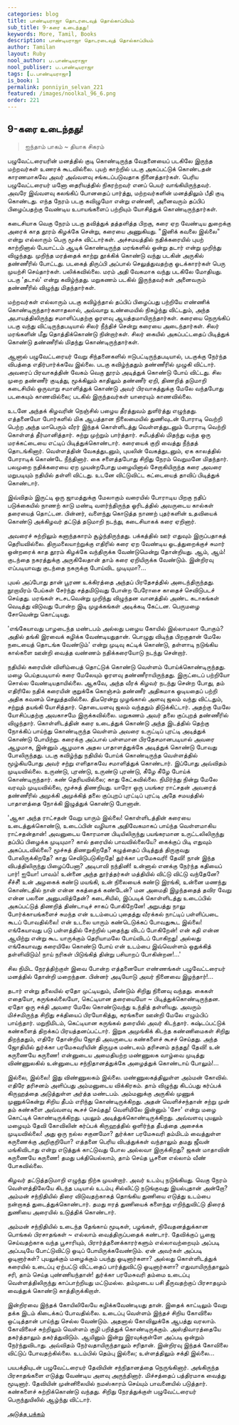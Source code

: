 ```yaml
---
categories: blog
title: பாண்டியராஜா தொடரடைவுத் தொல்காப்பியம்
sub_title: 9-கரை உடைந்தது!
keywords: More, Tamil, Books
description: பாண்டியராஜா தொடரடைவுத் தொல்காப்பியம்
author: Tamilan
layout: Ruby
nool_author: ப.பாண்டியராஜா
nool_publiser: ப.பாண்டியராஜா
tags: [ப.பாண்டியராஜா]
is_book: 1
permalink: ponniyin_selvan_221
featured: /images/noolkal_96_6.png
order: 221
---
```



## 9-கரை உடைந்தது!

> ஐந்தாம் பாகம் ~ தியாக சிகரம்

பழுவேட்டரையரின் மனத்தில் குடி கொண்டிருந்த வேதனையைப் படகிலே இருந்த மற்றவர்கள் உணரக் கூடவில்லை. புயற் காற்றில் படகு அகப்பட்டுக் கொண்டதன் காரணமாகவே அவர் அவ்வளவு சங்கடப்படுவதாக நினைத்தார்கள். பெரிய பழுவேட்டரையர் மனோ தைரியத்தில் நிகரற்றவர் எனப் பெயர் வாங்கியிருந்தவர். அவரே இவ்வளவு கலங்கிப் போனதைப் பார்த்து, மற்றவர்களின் மனத்திலும் பீதி குடி கொண்டது. எந்த நேரம் படகு கவிழுமோ என்று எண்ணி, அனைவரும் தப்பிப் பிழைப்பதற்கு வேண்டிய உபாயங்களைப் பற்றியும் யோசித்துக் கொண்டிருந்தார்கள்.

கடைசியாக வெகு நேரம் படகு தவித்துக் தத்தளித்த பிறகு, கரை ஏற வேண்டிய துறைக்கு அரைக் காத தூரம் கிழக்கே சென்று, கரையை அணுகியது. "இனிக் கவலை இல்லை" என்று எல்லாரும் பெரு மூச்சு விட்டார்கள். அச்சமயத்தில் நதிக்கரையில் புயற் காற்றினால் பேயாட்டம் ஆடிக் கொண்டிருந்த மரங்களில் ஒன்று தடார் என்று முறிந்து விழுந்தது. முறிந்த மரத்தைக் காற்று தூக்கிக் கொண்டு வந்து படகின் அருகில் தண்ணீரில் போட்டது. படகைத் திருப்பி அப்பால் செலுத்துவதற்கு ஓடக்காரர்கள் பெரு முயற்சி செய்தார்கள். பலிக்கவில்லை. மரம் அதி வேகமாக வந்து படகிலே மோதியது. படகு 'தடால்' என்று கவிழ்ந்தது. மறுகணம் படகில் இருந்தவர்கள் அனைவரும் தண்ணீரில் விழுந்து மிதந்தார்கள்.

மற்றவர்கள் எல்லாரும் படகு கவிழ்ந்தால் தப்பிப் பிழைப்பது பற்றியே எண்ணிக் கொண்டிருந்தார்களாதலால், அவ்வாறு உண்மையில் நிகழ்ந்து விட்டதும், அந்த அபாயத்திலிருந்து சமாளிப்பதற்கு ஓரளவு ஆயத்தமாயிருந்தார்கள். கரையை நெருங்கிப் படகு வந்து விட்டிருந்தபடியால் சிலர் நீந்திச் சென்று கரையை அடைந்தார்கள். சிலர் மரங்களின் மீது தொத்திக்கொண்டு நின்றார்கள். சிலர் கையில் அகப்பட்டதைப் பிடித்துக் கொண்டு தண்ணீரில் மிதந்து கொண்டிருந்தார்கள்.

ஆனால் பழுவேட்டரையர் வேறு சிந்தனைகளில் ஈடுபட்டிருந்தபடியால், படகுக்கு நேர்ந்த விபத்தை எதிர்பார்க்கவே இல்லை. படகு கவிழ்ந்ததும் தண்ணீரில் முழுகி விட்டார். அவரைப் பிரவாகத்தின் வேகம் வெகு தூரம் அடித்துக் கொண்டு போய் விட்டது. சில முறை தண்ணீர் குடித்து, மூக்கிலும் காதிலும் தண்ணீர் ஏறி, திணறித் தடுமாறி கடைசியில் ஒருவாறு சமாளித்துக் கொண்டு அவர் பிரவாகத்துக்கு மேலே வந்தபோது படகையும் காணவில்லை; படகில் இருந்தவர்கள் யாரையும் காணவில்லை.

உடனே அந்தக் கிழவரின் நெஞ்சில் பழைய தீரத்துவம் துளிர்த்து எழுந்தது. எத்தனையோ போர்களில் மிக ஆபத்தான நிலைமையில் துணிவுடன் போராடி வெற்றி பெற்ற அந்த மாபெரும் வீரர் இந்தக் கொள்ளிடத்து வெள்ளத்துடனும் போராடி வெற்றி கொள்ளத் தீர்மானித்தார். சுற்று முற்றும் பார்த்தார். சமீபத்தில் மிதந்து வந்த ஒரு மரக்கட்டையை எட்டிப் பிடித்துக்கொண்டார். கரையைக் குறி வைத்து நீந்தத் தொடங்கினார். வெள்ளத்தின் வேகத்துடனும், புயலின் வேகத்துடனும், ஏக காலத்தில் போராடிக் கொண்டே நீந்தினார். கை சளைத்தபோது சிறிது நேரம் வெறுமனே மிதந்தார். பலமுறை நதிக்கரையை ஏற முயன்றபோது மழையினால் சேறாகியிருந்த கரை அவரை மறுபடியும் நதியில் தள்ளி விட்டது. உடனே விட்டுவிட்ட கட்டையைத் தாவிப் பிடித்துக் கொண்டார்.

இவ்விதம் இருட்டி ஒரு ஜாமத்துக்கு மேலாகும் வரையில் போராடிய பிறகு நதிப் படுக்கையில் நாணற் காடு மண்டி வளர்ந்திருந்த ஓரிடத்தில் அவருடைய கால்கள் தரையைத் தொட்டன. பின்னர், வளைந்து கொடுத்த நாணற் புதர்களின் உதவியைக் கொண்டு அக்கிழவர் தட்டுத் தடுமாறி நடந்து, கடைசியாகக் கரை ஏறினார்.

அவரைச் சுற்றிலும் கனாந்தகாரம் சூழ்ந்திருந்தது. பக்கத்தில் ஊர் எதுவும் இருப்பதாகத் தெரியவில்லை. திருமலையாற்றுக்கு எதிரில் கரை ஏற வேண்டிய ஓடத்துறைக்குச் சுமார் ஒன்றரைக் காத தூரம் கிழக்கே வந்திருக்க வேண்டுமென்று தோன்றியது. ஆம், ஆம்! குடந்தை நகரத்துக்கு அருகிலேதான் தாம் கரை ஏறியிருக்க வேண்டும். இன்றிரவு எப்படியாவது குடந்தை நகருக்கு போய்விட முடியுமா?...

புயல் அப்போது தான் பூரண உக்கிரத்தை அந்தப் பிரதேசத்தில் அடைந்திருந்தது. நூறாயிரம் பேய்கள் சேர்ந்து சத்தமிடுவது போன்ற பேரோசை காதைச் செவிடுபடச் செய்தது. மரங்கள் சடசடவென்று முறிந்து விழுந்தன வானத்தில் அண்ட கடாகங்கள் வெடித்து விடுவது போன்ற இடி முழக்கங்கள் அடிக்கடி கேட்டன. பெருமழை சோவென்று கொட்டியது.

'எங்கேயாவது பாழடைந்த மண்டபம் அல்லது பழைய கோயில் இல்லாமலா போகும்? அதில் தங்கி இரவைக் கழிக்க வேண்டியதுதான். பொழுது விடிந்த பிறகுதான் மேலே நடையைத் தொடங்க வேண்டும்' என்று முடிவு கட்டிக் கொண்டு, தள்ளாடி நடுங்கிய கால்களை ஊன்றி வைத்த வண்ணம் நதிக்கரையோடு நடந்து சென்றார்.

நதியில் கரையின் விளிம்பைத் தொட்டுக் கொண்டு வெள்ளம் போய்க்கொண்டிருந்தது. மழை பெய்தபடியால் கரை மேலேயும் ஓரளவு தண்ணீராயிருந்தது. இருட்டைப் பற்றியோ சொல்ல வேண்டியதாயில்லை. ஆகவே, அந்த வீரக் கிழவர் நடந்து சென்ற போது, தம் எதிரிலே நதிக் கரையின் குறுக்கே கொஞ்சம் தண்ணீர் அதிகமாக ஓடியதைப் பற்றி அதிக கவனம் செலுத்தவில்லை. திடீரென்று முழங்கால் அளவு ஜலம் வந்து விட்டதும், சற்றுத் தயங்கி யோசித்தார். தொடையளவு ஜலம் வந்ததும் திடுக்கிட்டார். அதற்கு மேலே யோசிப்பதற்கு அவகாசமே இருக்கவில்லை. மறுகணம் அவர் தலை குப்புறத் தண்ணீரில் விழுந்தார். கொள்ளிடத்தின் கரை உடைத்துக் கொண்டு அந்த இடத்தில் தெற்கு நோக்கிப் பாய்ந்து கொண்டிருந்த வெள்ளம் அவரை உருட்டிப் புரட்டி அடித்துக் கொண்டு போயிற்று. கரைக்கு அப்பால் பள்ளமான பிரதேசமானபடியால் அவரை ஆழமாக, இன்னும் ஆழமாக அதல பாதாளத்துக்கே அடித்துக் கொண்டு போவது போலிருந்தது. படகு கவிழ்ந்து நதியில் போய்க் கொண்டிருந்த வெள்ளத்தில் மூழ்கியபோது அவர் சற்று எளிதாகவே சமாளித்துக் கொண்டார். இப்போது அவ்விதம் முடியவில்லை. உருண்டு, புரண்டு, உருண்டு புரண்டு, கீழே கீழே போய்க் கொண்டிருந்தார். கண் தெரியவில்லை; காது கேட்கவில்லை. நிமிர்ந்து நின்று மேலே வரவும் முடியவில்லை, மூச்சுத் திணறியது. யாரோ ஒரு பயங்கர ராட்சதன் அவரைத் தண்ணீரில் அமுக்கி அமுக்கித் தலை குப்புறப் புரட்டிப் புரட்டி அதே சமயத்தில் பாதாளத்தை நோக்கி இழுத்துக் கொண்டு போனான்.

'ஆகா அந்த ராட்சதன் வேறு யாரும் இல்லை! கொள்ளிடத்தின் கரையை உடைத்துக்கொண்டு, உடைப்பின் வழியாக அதிவேகமாகப் பாய்ந்த வெள்ளமாகிய ராட்சதன்தான்! அவனுடைய கோரமான பிடியிலிருந்து பயங்கரமான உருட்டலிலிருந்து தப்பிப் பிழைக்க முடியுமா? கால் தரையில் பாவவில்லையே? கைக்குப் பிடி எதுவும் அகப்படவில்லை? மூச்சுத் திணறுகிறதே? கழுத்தைப் பிடித்துத் திருகுவது போலிருக்கிறதே? காது செவிடுபடுகிறதே! துர்க்கா பரமேசுவரி! தேவி! நான் இந்த விபத்திலிருந்து பிழைப்பேனா? அடிபாவி நந்தினி! உன்னால் எனக்கு நேர்ந்த கதியைப் பார்! ஐயோ! பாவம்! உன்னை அந்த தூர்த்தர்கள் மத்தியில் விட்டு விட்டு வந்தேனே? சீச்சீ! உன் அழகைக் கண்டு மயங்கி, உன் நிலையைக் கண்டு இரங்கி, உன்னை மணந்து கொண்டதில் நான் என்ன சுகத்தைக் கண்டேன்? மன அமைதி இழந்ததைத் தவிர வேறு என்ன பலனை அனுபவித்தேன்? கடைசியில், இப்படிக் கொள்ளிடத்து உடைப்பில் அகப்பட்டுத் திணறித் திண்டாடிச் சாகப் போகிறேனே! அறுபத்து நாலு போர்க்காயங்களைச் சுமந்த என் உடம்பைப் புதைத்து வீரக்கல் நாட்டிப் பள்ளிப்படை கூடப் போவதில்லை! என் உடலை யாரும் கண்டெடுக்கப் போவதுகூட இல்லை! எங்கேயாவது படு பள்ளத்தில் சேற்றில் புதைந்து விடப் போகிறேன்! என் கதி என்ன ஆயிற்று என்று கூட யாருக்கும் தெரியாமலே போய்விடப் போகிறது! அல்லது எங்கேயாவது கரையிலே கொண்டு போய் என் உடம்பை இவ்வெள்ளம் ஒதுக்கித் தள்ளிவிடும்! நாய் நரிகள் பிடுங்கித் தின்று பசியாறப் போகின்றன!...'

சில நிமிட நேரத்திற்குள் இவை போன்ற எத்தனையோ எண்ணங்கள் பழுவேட்டரையர் மனத்தில் தோன்றி மறைந்தன. பின்னர் அடியோடு அவர் நினைவை இழந்தார்!...

தடார் என்று தலையில் ஏதோ முட்டியதும், மீண்டும் சிறிது நினைவு வந்தது. கைகள் எதையோ, கருங்கல்லையோ, கெட்டியான தரையையோ ~ பிடித்துக்கொண்டிருந்தன. ஏதோ ஒரு சக்தி அவரை மேலே கொண்டுவந்து உந்தித் தள்ளியது. அவரும் மிச்சமிருந்த சிறிது சக்தியைப் பிரயோகித்து, கரங்களை ஊன்றி மேலே எழும்பிப் பாய்ந்தார். மறுநிமிடம், கெட்டியான கருங்கல் தரையில் அவர் கிடந்தார். கஷ்டப்பட்டுக் கண்களைத் திறக்கப் பிரயத்தனப்பட்டார். இறுக அமுங்கிக் கிடந்த கண்ணிமைகள் சிறிது திறந்ததும், எதிரே தோன்றிய ஜோதி அவருடைய கண்களைச் கூசச் செய்தது. அந்த ஜோதியில் துர்க்கா பரமேசுவரியின் திருமுக மண்டலம் தரிசனம் தந்தது! தேவி! உன் கருணையே கருணை! என்னுடைய அமைதியற்ற மண்ணுலக வாழ்வை முடித்து விண்ணுலகில் உன்னுடைய சந்நிதானத்துக்கே அழைத்துக் கொண்டாய் போலும்!...

இல்லை, இல்லை! இது விண்ணுலகம் இல்லை. மண்ணுலகத்திலுள்ள அம்மன் கோவில். எதிரே தரிசனம் அளிப்பது அம்மனுடைய விக்கிரகம். தாம் விழுந்து கிடப்பது கர்ப்பக் கிருஹத்தை அடுத்துள்ள அர்த்த மண்டபம். அம்மனுக்கு அருகில் முணுக் முணுக்கென்று சிறிய தீபம் எரிந்து கொண்டிருக்கிறது. அதன் வெளிச்சந்தான் சற்று முன் தம் கண்களை அவ்வளவு கூசச் செய்தது! வெளியிலே இன்னும் 'சோ' என்று மழை கொட்டிக் கொண்டிருக்கிறது. புயலும் அடித்துக்கொண்டிருக்கிறது. அவ்வளவு புயலும் மழையும் தேவி கோவிலின் கர்ப்பக் கிருஹத்தில் ஒளிர்ந்த தீபத்தை அசைக்க முடியவில்லை! அது ஒரு நல்ல சகுனமோ? துர்க்கா பரமேசுவரி தம்மிடம் வைத்துள்ள கருணைக்கு அறிகுறியோ? எத்தனை பெரிய விபத்துக்கள் வந்தாலும் தமது ஜீவன் மங்கிவிடாது என்று எடுத்துக் காட்டுவது போல அல்லவா இருக்கிறது? ஜகன் மாதாவின் கருணையே கருணை! தமது பக்தியெல்லாம், தாம் செய்த பூசனை எல்லாம் வீண் போகவில்லை.

கிழவர் தட்டுத்தடுமாறி எழுந்து நிற்க முயன்றார். அவர் உடம்பு நடுங்கியது. வெகு நேரம் வெள்ளத்திலேயே கிடந்த படியால் உடம்பு சில்லிட்டு நடுங்குவது இயல்புதான் அன்றோ? அம்மன் சந்நிதியில் திரை விடுவதற்காகத் தொங்கிய துணியை எடுத்து உடம்பை நன்றாகத் துடைத்துக்கொண்டார். தமது ஈரத் துணியைக் களைந்து எறிந்துவிட்டு திரைத் துணியை அரையில் உடுத்திக் கொண்டார்.

அம்மன் சந்நிதியில் உடைந்த தேங்காய் மூடிகள், பழங்கள், நிவேதனத்துக்கான பொங்கல் பிரசாதங்கள் ~ எல்லாம் வைத்திருப்பதைக் கண்டார். தேவிக்குப் பூஜை செய்வதற்காக வந்த பூசாரியும், பிரார்த்தனைக்காரர்களும் எல்லாவற்றையும் அப்படி அப்படியே போட்டுவிட்டு ஓடிப் போயிருக்கவேண்டும். ஏன் அவர்கள் அப்படி ஓடினார்கள்? புயலுக்கும் மழைக்கும் பயந்து ஓடினார்களா? அல்லது கொள்ளிடத்துக் கரையில் உடைப்பு ஏற்பட்டு விட்டதைப் பார்த்துவிட்டு ஓடினார்களா? எதுவாயிருந்தாலும் சரி, தாம் செய்த புண்ணியந்தான்! துர்க்கா பரமேசுவரி தம்மை உடைப்பு வெள்ளத்திலிருந்து காப்பாற்றியது மட்டுமல்ல. தம்முடைய பசி தீருவதற்குப் பிரசாதமும் வைத்துக் கொண்டு காத்திருக்கிறாள்.

இன்றிரவை இந்தக் கோயிலிலேயே கழிக்கவேண்டியது தான். இதைக் காட்டிலும் வேறு தக்க இடம் கிடைக்கப் போவதில்லை. உடைப்பு வெள்ளம் இந்தச் சிறிய கோவிலை ஒட்டித்தான் பாய்ந்து செல்ல வேண்டும். அதனால் கோவிலுக்கே ஆபத்து வரலாம். கோவிலைச் சுற்றிலும் வெள்ளம் குழி பறித்துக் கொண்டிருக்கும். அஸ்திவாரத்தையே தகர்த்தாலும் தகர்த்துவிடும். ஆயினும் இன்று இரவுக்குள்ளே அப்படி ஒன்றும் நேர்ந்துவிடாது. அவ்விதம் நேர்வதாயிருந்தாலும் சரிதான். இன்றிரவு இந்தக் கோவிலை விட்டுப் போவதற்கில்லை. உடம்பில் தெம்பு இல்லை; உள்ளத்திலும் சக்தி இல்லை...

பயபக்தியுடன் பழுவேட்டரையர் தேவியின் சந்நிதானத்தை நெருங்கினார். அங்கிருந்த பிரசாதங்களை எடுத்து வேண்டிய அளவு அருந்தினார். மிச்சத்தைப் பத்திரமாக வைத்து மூடினார். தேவியின் முன்னிலையில் நமஸ்காரம் செய்யும் பாவனையில் படுத்தார். கண்களைச் சுற்றிக்கொண்டு வந்தது. சிறிது நேரத்துக்குள் பழுவேட்டரையர் பெருந்துயிலில் ஆழ்ந்து விட்டார்.

[அடுத்த பக்கம்](ponniyin_selvan_222)